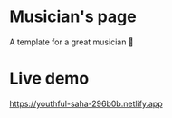 # Musician's page
A template for a great musician :guitar:
# Live demo
https://youthful-saha-296b0b.netlify.app
